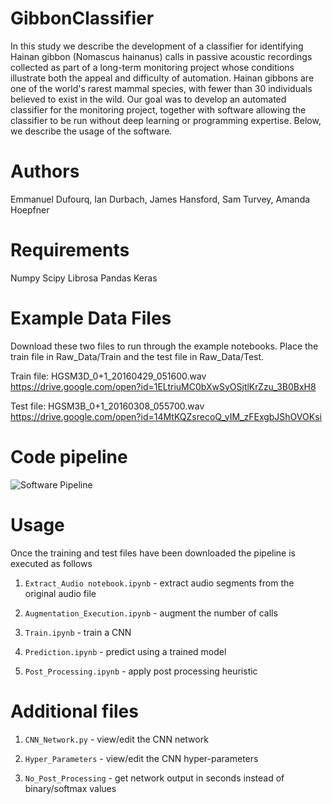 # GibbonClassifier

In this study we describe the development of a classifier for identifying Hainan gibbon (Nomascus hainanus) calls in passive acoustic recordings collected as part of a long-term monitoring project whose conditions illustrate both the appeal and difficulty of automation. Hainan gibbons are one of the world's rarest mammal species, with fewer than 30 individuals believed to exist in the wild. Our goal was to develop an automated classifier for the monitoring project, together with software allowing the classifier to be run without deep learning or programming expertise. Below, we describe the usage of the software.

# Authors

Emmanuel Dufourq, Ian Durbach, James Hansford, Sam Turvey, Amanda Hoepfner

# Requirements

Numpy
Scipy
Librosa
Pandas
Keras


# Example Data Files

Download these two files to run through the example notebooks. Place the train file in Raw_Data/Train and the test file in Raw_Data/Test.

Train file: HGSM3D_0+1_20160429_051600.wav https://drive.google.com/open?id=1ELtriuMC0bXwSyOSjtlKrZzu_3B0BxH8

Test file: HGSM3B_0+1_20160308_055700.wav https://drive.google.com/open?id=14MtKQZsrecoQ_yIM_zFExgbJShOVOKsi

# Code pipeline

![Software Pipeline](https://github.com/emmanueldufourq/GibbonClassifier/blob/master/Pipeline.jpg?raw=true)
# Usage

Once the training and test files have been downloaded the pipeline is executed as follows

1) `Extract_Audio notebook.ipynb` - extract audio segments from the original audio file

2) `Augmentation_Execution.ipynb` - augment the number of calls

3) `Train.ipynb` - train a CNN

4) `Prediction.ipynb` - predict using a trained model

5) `Post_Processing.ipynb` - apply post processing heuristic

# Additional files

1) `CNN_Network.py` - view/edit the CNN network

2) `Hyper_Parameters` - view/edit the CNN hyper-parameters 

3) `No_Post_Processing` - get network output in seconds instead of binary/softmax values
